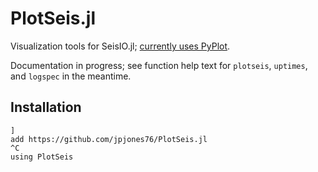 # PlotSeis.jl

Visualization tools for SeisIO.jl; [currently uses PyPlot](./NOTE.md).

Documentation in progress; see function help text for `plotseis`, `uptimes`, and
`logspec` in the meantime.

## Installation
```
]
add https://github.com/jpjones76/PlotSeis.jl
^C
using PlotSeis
```
